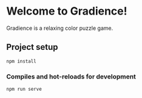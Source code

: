 # Welcome to Gradience!

Gradience is a relaxing color puzzle game.

## Project setup
```
npm install
```

### Compiles and hot-reloads for development
```
npm run serve
```
